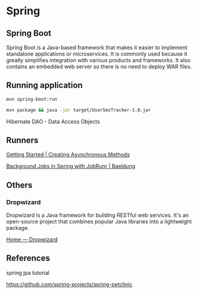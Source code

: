 # Spring

## Spring Boot

Spring Boot is a Java-based framework that makes it easier to implement standalone applications or microservices. It is commonly used because it greatly simplifies integration with various products and frameworks. It also contains an embedded web server so there is no need to deploy WAR files.

## Running application

```bash
mvn spring-boot:run

mvn package && java -jar target/UserSmsTracker-1.0.jar
```

Hibernate DAO - Data Access Objects

## Runners

[Getting Started | Creating Asynchronous Methods](https://spring.io/guides/gs/async-method/)

[Background Jobs in Spring with JobRunr | Baeldung](https://www.baeldung.com/java-jobrunr-spring)

## Others

### Dropwizard

Dropwizard is a Java framework for building RESTful web services. It's an open-source project that combines popular Java libraries into a lightweight package.

[Home — Dropwizard](https://www.dropwizard.io/en/stable/)

## References

spring jpa tutorial

https://github.com/spring-projects/spring-petclinic
